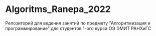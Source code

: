 # Algoritms_Ranepa_2022
Репозиторий для ведения занятий по предмету "Алгоритмизация и программирование" для студентов 1-ого курса ОЭ ЭМИТ РАНХиГС
